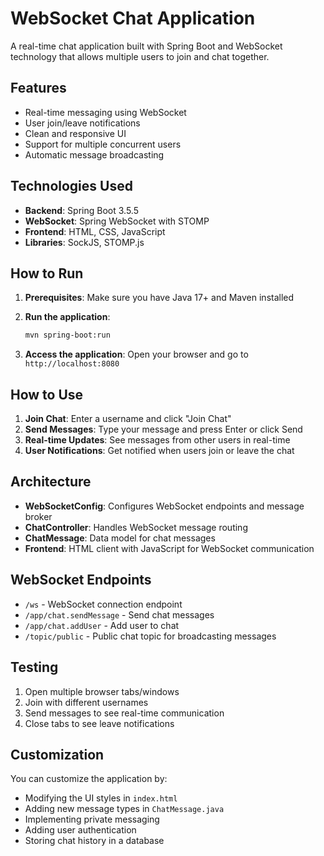 # WebSocket Chat Application

A real-time chat application built with Spring Boot and WebSocket technology that allows multiple users to join and chat together.

## Features

- Real-time messaging using WebSocket
- User join/leave notifications
- Clean and responsive UI
- Support for multiple concurrent users
- Automatic message broadcasting

## Technologies Used

- **Backend**: Spring Boot 3.5.5
- **WebSocket**: Spring WebSocket with STOMP
- **Frontend**: HTML, CSS, JavaScript
- **Libraries**: SockJS, STOMP.js

## How to Run

1. **Prerequisites**: Make sure you have Java 17+ and Maven installed

2. **Run the application**:
   ```bash
   mvn spring-boot:run
   ```

3. **Access the application**: Open your browser and go to `http://localhost:8080`

## How to Use

1. **Join Chat**: Enter a username and click "Join Chat"
2. **Send Messages**: Type your message and press Enter or click Send
3. **Real-time Updates**: See messages from other users in real-time
4. **User Notifications**: Get notified when users join or leave the chat

## Architecture

- **WebSocketConfig**: Configures WebSocket endpoints and message broker
- **ChatController**: Handles WebSocket message routing
- **ChatMessage**: Data model for chat messages
- **Frontend**: HTML client with JavaScript for WebSocket communication

## WebSocket Endpoints

- `/ws` - WebSocket connection endpoint
- `/app/chat.sendMessage` - Send chat messages
- `/app/chat.addUser` - Add user to chat
- `/topic/public` - Public chat topic for broadcasting messages

## Testing

1. Open multiple browser tabs/windows
2. Join with different usernames
3. Send messages to see real-time communication
4. Close tabs to see leave notifications

## Customization

You can customize the application by:
- Modifying the UI styles in `index.html`
- Adding new message types in `ChatMessage.java`
- Implementing private messaging
- Adding user authentication
- Storing chat history in a database


